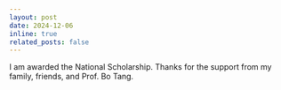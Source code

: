 ```yaml
---
layout: post
date: 2024-12-06
inline: true
related_posts: false
---
```


I am awarded the National Scholarship. Thanks for the support from my family, friends, and Prof. Bo Tang.
